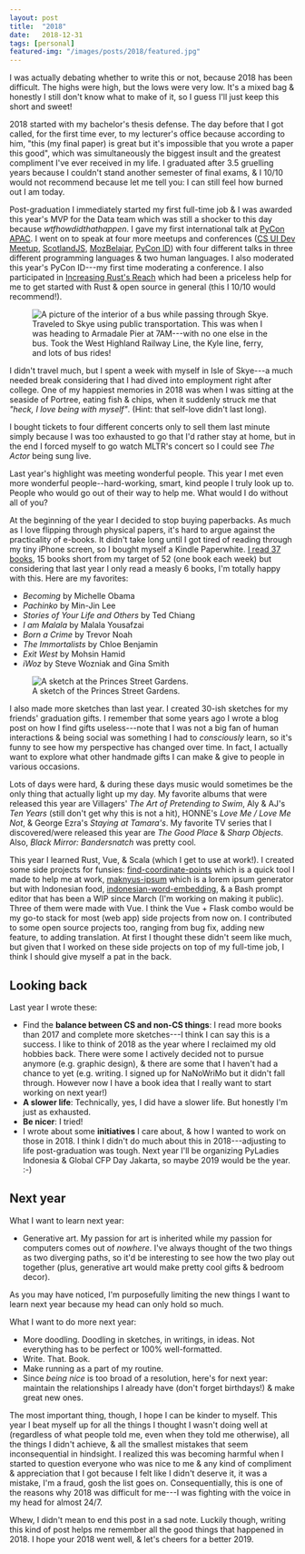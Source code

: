 ```yaml
---
layout: post
title:  "2018"
date:   2018-12-31
tags: [personal]
featured-img: "/images/posts/2018/featured.jpg"
---
```


I was actually debating whether to write this or not, because 2018 has been difficult. The highs were high, but the lows were very low. It's a mixed bag & honestly I still don't know what to make of it, so I guess I'll just keep this short and sweet!

2018 started with my bachelor's thesis defense. The day before that I got called, for the first time ever, to my lecturer's office because according to him, "this (my final paper) is great but it's impossible that you wrote a paper this good", which was simultaneously the biggest insult and the greatest compliment I've ever received in my life. I graduated after 3.5 gruelling years because I couldn't stand another semester of final exams, & I 10/10 would not recommend because let me tell you: I can still feel how burned out I am today. 

Post-graduation I immediately started my first full-time job & I was awarded this year's MVP for the Data team which was still a shocker to this day because *wtfhowdidthathappen*. I gave my first international talk at [PyCon APAC](http://pycon.sg). I went on to speak at four more meetups and conferences ([CS UI Dev Meetup](https://www.facebook.com/groups/154570601553683/), [ScotlandJS](http://scotlandjs.com), [MozBelajar](https://www.eventbrite.com/e/mozbelajar-rust-meetup-tickets-49522987589#), [PyCon ID](http://pycon.id)) with four different talks in three different programming languages & two human languages. I also moderated this year's PyCon ID---my first time moderating a conference. I also participated in [Increasing Rust's Reach](http://reach.rust-lang.org/) which had been a priceless help for me to get started with Rust & open source in general (this I 10/10 would recommend!).

<figure class="figure">
    <img class="figure-image" src="{{ site.url }}/images/posts/2018/bus.jpg" alt="A picture of the interior of a bus while passing through Skye.">
    <figcaption class="figcaption">
        <span class="figcaption__text">Traveled to Skye using public transportation. This was when I was heading to Armadale Pier at 7AM---with no one else in the bus. Took the West Highland Railway Line, the Kyle line, ferry, and lots of bus rides!</span>
    </figcaption>
</figure>

I didn't travel much, but I spent a week with myself in Isle of Skye---a much needed break considering that I had dived into employment right after college. One of my happiest memories in 2018 was when I was sitting at the seaside of Portree, eating fish & chips, when it suddenly struck me that *"heck, I love being with myself"*. (Hint: that self-love didn't last long).

I bought tickets to four different concerts only to sell them last minute simply because I was too exhausted to go that I'd rather stay at home, but in the end I forced myself to go watch MLTR's concert so I could see *The Actor* being sung live.

Last year's highlight was meeting wonderful people. This year I met even more wonderful people--hard-working, smart, kind people I truly look up to. People who would go out of their way to help me. What would I do without all of you?

At the beginning of the year I decided to stop buying paperbacks. As much as I love flipping through physical papers, it's hard to argue against the practicality of e-books. It didn't take long until I got tired of reading through my tiny iPhone screen, so I bought myself a Kindle Paperwhite. [I read 37 books](https://www.notion.so/e8b2f3debbf24bfd8de9d6ad38e6b3fa?v=6c938344240a43559756d1c96e9f6379), 15 books short from my target of 52 (one book each week) but considering that last year I only read a measly 6 books, I'm totally happy with this. Here are my favorites:
- *Becoming* by Michelle Obama
- *Pachinko* by Min-Jin Lee
- *Stories of Your Life and Others* by Ted Chiang
- *I am Malala* by Malala Yousafzai
- *Born a Crime* by Trevor Noah
- *The Immortalists* by Chloe Benjamin
- *Exit West* by Mohsin Hamid
- *iWoz* by Steve Wozniak and Gina Smith

<figure class="figure">
    <img class="figure-image" src="{{ site.url }}/images/posts/2018/princes.jpg" alt="A sketch at the Princes Street Gardens.">
    <figcaption class="figcaption">
        <span class="figcaption__text">A sketch of the Princes Street Gardens.</span>
    </figcaption>
</figure>

I also made more sketches than last year. I created 30-ish sketches for my friends' graduation gifts. I remember that some years ago I wrote a blog post on how I find gifts useless---note that I was not a big fan of human interactions & being social was something I had to *consciously* learn, so it's funny to see how my perspective has changed over time. In fact, I actually want to explore what other handmade gifts I can make & give to people in various occasions.

Lots of days were hard, & during these days music would sometimes be the only thing that actually light up my day. My favorite albums that were released this year are Villagers' *The Art of Pretending to Swim*, Aly & AJ's *Ten Years* (still don't get why this is not a hit), HONNE's *Love Me / Love Me Not*, & George Ezra's *Staying at Tamara's*. My favorite TV series that I discovered/were released this year are *The Good Place* & *Sharp Objects*. Also, *Black Mirror: Bandersnatch* was pretty cool.

This year I learned Rust, Vue, & Scala (which I get to use at work!). I created some side projects for funsies: [find-coordinate-points](https://github.com/galuhsahid/find-coordinate-points) which is a quick tool I made to help me at work, [maknyus-ipsum](https://github.com/galuhsahid/maknyus-ipsum) which is a lorem ipsum generator but with Indonesian food, [indonesian-word-embedding](https://github.com/galuhsahid/indonesian-word-embedding), & a Bash prompt editor that has been a WIP since March (I'm working on making it public). Three of them were made with Vue. I think the Vue + Flask combo would be my go-to stack for most (web app) side projects from now on. I contributed to some open source projects too, ranging from bug fix, adding new feature, to adding translation. At first I thought these didn't seem like much, but given that I worked on these side projects on top of my full-time job, I think I should give myself a pat in the back.

## Looking back
Last year I wrote these:
- Find the **balance between CS and non-CS things**: I read more books than 2017 and complete more sketches---I think I can say this is a success. I like to think of 2018 as the year where I reclaimed my old hobbies back. There were some I actively decided not to pursue anymore (e.g. graphic design), & there are some that I haven't had a chance to yet (e.g. writing. I signed up for NaNoWriMo but it didn't fall through. However now I have a book idea that I really want to start working on next year!)
- **A slower life**: Technically, yes, I did have a slower life. But honestly I'm just as exhausted.
- **Be nicer**: I tried!
- I wrote about some **initiatives** I care about, & how I wanted to work on those in 2018. I think I didn't do much about this in 2018---adjusting to life post-graduation was tough. Next year I'll be organizing PyLadies Indonesia & Global CFP Day Jakarta, so maybe 2019 would be the year. :-)

## Next year
What I want to learn next year:
- Generative art. My passion for art is inherited while my passion for computers comes out of *nowhere*. I've always thought of the two things as two diverging paths, so it'd be interesting to see how the two play out together (plus, generative art would make pretty cool gifts & bedroom decor).

As you may have noticed, I'm purposefully limiting the new things I want to learn next year because my head can only hold so much.

What I want to do more next year:
- More doodling. Doodling in sketches, in writings, in ideas. Not everything has to be perfect or 100% well-formatted. 
- Write. That. Book.
- Make running as a part of my routine.
- Since *being nice* is too broad of a resolution, here's for next year: maintain the relationships I already have (don't forget birthdays!) & make great new ones.

The most important thing, though, I hope I can be kinder to myself. This year I beat myself up for all the things I thought I wasn't doing well at (regardless of what people told me, even when they told me otherwise), all the things I didn't achieve, & all the smallest mistakes that seem inconsequential in hindsight. I realized this was becoming harmful when I started to question everyone who was nice to me & any kind of compliment & appreciation that I got because I felt like I didn't deserve it, it was a mistake, I'm a fraud, gosh the list goes on. Consequentially, this is one of the reasons why 2018 was difficult for me---I was fighting with the voice in my head for almost 24/7.

Whew, I didn't mean to end this post in a sad note. Luckily though, writing this kind of post helps me remember all the good things that happened in 2018. I hope your 2018 went well, & let's cheers for a better 2019.
